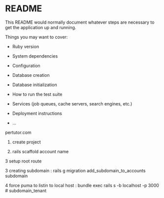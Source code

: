 # README

This README would normally document whatever steps are necessary to get the
application up and running.

Things you may want to cover:

* Ruby version

* System dependencies

* Configuration

* Database creation

* Database initialization

* How to run the test suite

* Services (job queues, cache servers, search engines, etc.)

* Deployment instructions

* ...

pertutor.com


1. create project

2. rails scaffold account name 

3 setup root route

3 creating subdomain : rails g migration add_subdomain_to_accounts subdomain

4 force puma to listin to local host : bundle exec rails s -b localhost -p 3000
#   s u b d o m a i n _ t e n a n t  
 